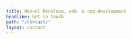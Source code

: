 ```yaml
---
title: Manuel Penaloza, web- & app-development
headline: Get in touch
path: "/contact/"
layout: contact
---
```

